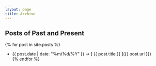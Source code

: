 ```yaml
---
layout: page
title: Archive
---
```


## Posts of Past and Present

{% for post in site.posts %}
  * {{ post.date | date: "%m/%d/%Y" }} &rarr; [ {{ post.title }} ]({{ post.url }})
{% endfor %}